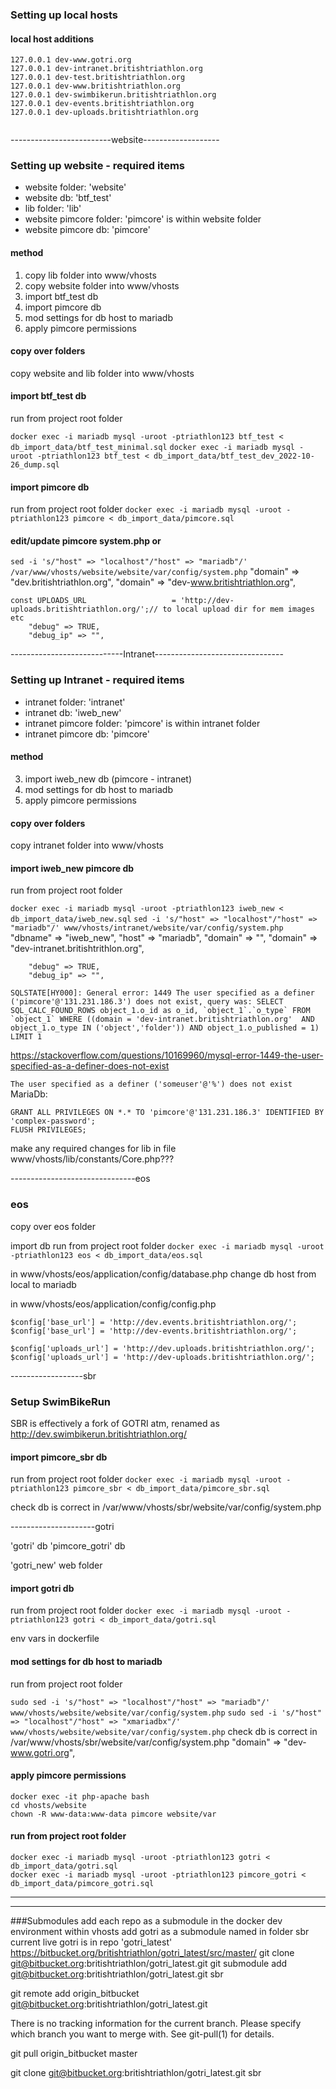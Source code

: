 ### Setting up local hosts
#### local host additions
```
127.0.0.1 dev-www.gotri.org
127.0.0.1 dev-intranet.britishtriathlon.org
127.0.0.1 dev-test.britishtriathlon.org
127.0.0.1 dev-www.britishtriathlon.org
127.0.0.1 dev-swimbikerun.britishtriathlon.org
127.0.0.1 dev-events.britishtriathlon.org
127.0.0.1 dev-uploads.britishtriathlon.org


```

-------------------------website-------------------
### Setting up website - required items
- website folder: 'website'
- website db: 'btf_test'
- lib folder: 'lib'
- website pimcore folder: 'pimcore' is within website folder
- website pimcore db: 'pimcore'

#### method
1. copy lib folder into www/vhosts
2. copy website folder into www/vhosts
3. import btf_test db
4. import pimcore db
5. mod settings for db host to mariadb
6. apply pimcore permissions

#### copy over folders
copy website and lib folder into www/vhosts
#### import btf_test db
run from project root folder

`docker exec -i mariadb mysql -uroot -ptriathlon123 btf_test < db_import_data/btf_test_minimal.sql`
`docker exec -i mariadb mysql -uroot -ptriathlon123 btf_test < db_import_data/btf_test_dev_2022-10-26_dump.sql`

#### import pimcore db
run from project root folder
`docker exec -i mariadb mysql -uroot -ptriathlon123 pimcore < db_import_data/pimcore.sql`

#### edit/update pimcore system.php or
`sed -i 's/"host" => "localhost"/"host" => "mariadb"/' /var/www/vhosts/website/website/var/config/system.php`
"domain" => "dev.britishtriathlon.org",
 "domain" => "dev-www.britishtriathlon.org",


    const UPLOADS_URL                   = 'http://dev-uploads.britishtriathlon.org/';// to local upload dir for mem images etc
        "debug" => TRUE,
        "debug_ip" => "",

----------------------------Intranet--------------------------------
### Setting up Intranet - required items
- intranet folder: 'intranet'
- intranet db: 'iweb_new'
- intranet pimcore folder: 'pimcore' is within intranet folder
- intranet pimcore db: 'pimcore'

#### method
3. import iweb_new db (pimcore - intranet)
5. mod settings for db host to mariadb
6. apply pimcore permissions

#### copy over folders
copy intranet folder into www/vhosts
#### import iweb_new pimcore db
run from project root folder

`docker exec -i mariadb mysql -uroot -ptriathlon123 iweb_new < db_import_data/iweb_new.sql`
`sed -i 's/"host" => "localhost"/"host" => "mariadb"/' www/vhosts/intranet/website/var/config/system.php`
"dbname" => "iweb_new",
"host" => "mariadb",
"domain" => "",
"domain" => "dev-intranet.britishtrithlon.org",

        "debug" => TRUE,
        "debug_ip" => "",

```
SQLSTATE[HY000]: General error: 1449 The user specified as a definer ('pimcore'@'131.231.186.3') does not exist, query was: SELECT SQL_CALC_FOUND_ROWS object_1.o_id as o_id, `object_1`.`o_type` FROM `object_1` WHERE ((domain = 'dev-intranet.britishtriathlon.org'  AND  object_1.o_type IN ('object','folder')) AND object_1.o_published = 1) LIMIT 1
```

https://stackoverflow.com/questions/10169960/mysql-error-1449-the-user-specified-as-a-definer-does-not-exist

`The user specified as a definer ('someuser'@'%') does not exist`
MariaDb:
```
GRANT ALL PRIVILEGES ON *.* TO 'pimcore'@'131.231.186.3' IDENTIFIED BY 'complex-password';
FLUSH PRIVILEGES;
```
make any required changes for lib in file www/vhosts/lib/constants/Core.php???



-------------------------------eos
### eos
copy over eos folder

import db
run from project root folder
`docker exec -i mariadb mysql -uroot -ptriathlon123 eos < db_import_data/eos.sql`

in www/vhosts/eos/application/config/database.php
change db host from local to mariadb

in www/vhosts/eos/application/config/config.php
```
$config['base_url']	= 'http://dev.events.britishtriathlon.org/';
$config['base_url']	= 'http://dev-events.britishtriathlon.org/';

$config['uploads_url'] = 'http://dev.uploads.britishtriathlon.org/';
$config['uploads_url'] = 'http://dev-uploads.britishtriathlon.org/';
```


------------------sbr
### Setup SwimBikeRun
SBR is effectively a fork of GOTRI atm, renamed as http://dev.swimbikerun.britishtriathlon.org/
#### import pimcore_sbr db
run from project root folder
`docker exec -i mariadb mysql -uroot -ptriathlon123 pimcore_sbr < db_import_data/pimcore_sbr.sql`


check db is correct in /var/www/vhosts/sbr/website/var/config/system.php





---------------------gotri

'gotri' db
'pimcore_gotri' db

'gotri_new' web folder
#### import gotri db
run from project root folder
`docker exec -i mariadb mysql -uroot -ptriathlon123 gotri < db_import_data/gotri.sql`

env vars in dockerfile
#### mod settings for db host to mariadb
run from project root folder

`sudo sed -i 's/"host" => "localhost"/"host" => "mariadb"/' www/vhosts/website/website/var/config/system.php`
`sudo sed -i 's/"host" => "localhost"/"host" => "xmariadbx"/' www/vhosts/website/website/var/config/system.php`
check db is correct in /var/www/vhosts/sbr/website/var/config/system.php
        "domain" => "dev-www.gotri.org",

#### apply pimcore permissions
```
docker exec -it php-apache bash
cd vhosts/website
chown -R www-data:www-data pimcore website/var
```
#### run from project root folder
```
docker exec -i mariadb mysql -uroot -ptriathlon123 gotri < db_import_data/gotri.sql
docker exec -i mariadb mysql -uroot -ptriathlon123 pimcore_gotri < db_import_data/pimcore_gotri.sql
```
---


---
###Submodules
add each repo as a submodule in the docker dev environment
within vhosts
add gotri as a submodule named in folder sbr
current live gotri is in repo 'gotri_latest'
https://bitbucket.org/britishtriathlon/gotri_latest/src/master/
git clone git@bitbucket.org:britishtriathlon/gotri_latest.git
git submodule add git@bitbucket.org:britishtriathlon/gotri_latest.git sbr



git remote add origin_bitbucket git@bitbucket.org:britishtriathlon/gotri_latest.git

There is no tracking information for the current branch.
Please specify which branch you want to merge with.
See git-pull(1) for details.

git pull origin_bitbucket master

git clone git@bitbucket.org:britishtriathlon/gotri_latest.git sbr

